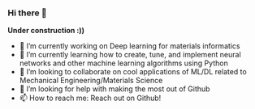 ### Hi there 👋
**Under construction :))**
- 🔭 I’m currently working on Deep learning for materials informatics
- 🌱 I’m currently learning how to create, tune, and implement neural networks and other machine learning algorithms using Python
- 👯 I’m looking to collaborate on cool applications of ML/DL related to Mechanical Engineering/Materials Science
- 🤔 I’m looking for help with making the most out of Github
- 📫 How to reach me: Reach out on Github!

<!--
**kavanshah1197/kavanshah1197** is a ✨ _special_ ✨ repository because its `README.md` (this file) appears on your GitHub profile.

Here are some ideas to get you started:

- 🔭 I’m currently working on this
- 🌱 I’m currently learning ...
- 👯 I’m looking to collaborate on ...
- 🤔 I’m looking for help with ...
- 💬 Ask me about ...
- 📫 How to reach me: ...
- 😄 Pronouns: ...
- ⚡ Fun fact: ...
-->
